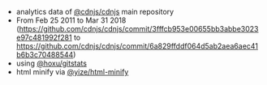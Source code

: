  - analytics data of [@cdnjs/cdnjs](https://github.com/cdnjs/cdnjs) main repository
  - From Feb 25 2011 to Mar 31 2018 (https://github.com/cdnjs/cdnjs/commit/3fffcb953e00655bb3abbe3023e97c481992f281 to https://github.com/cdnjs/cdnjs/commit/6a829ffddf064d5ab2aea6aec41b6b3c70488544)
 - using [@hoxu/gitstats](https://github.com/hoxu/gitstats)
 - html minify via [@yize/html-minify](https://github.com/yize/html-minify)
